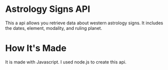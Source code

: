 # Astrology Signs API
This a api allows you retrieve data about western astrology signs. It includes the dates, element, modality, and ruling planet.

# How It's Made
It is made with Javascript. I used node.js to create this api.
